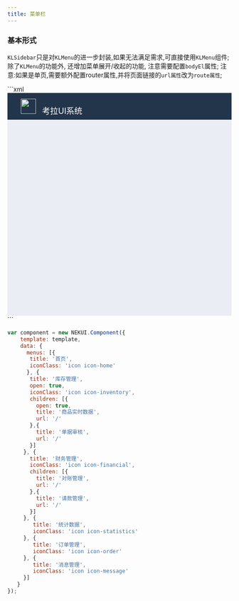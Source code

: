 ```yaml
---
title: 菜单栏
---
```


<!-- demo_start -->
### 基本形式
`KLSidebar`只是对`KLMenu`的进一步封装,如果无法满足需求,可直接使用`KLMenu`组件; 除了`KLMenu`的功能外, 还增加菜单展开/收起的功能, 注意需要配置`bodyEl`属性; 注意:如果是单页,需要额外配置router属性,并将页面链接的`url属性`改为`route属性`;
<div class="m-example"></div>
<style>
    .m-example {
        font-family:Helvetica Neue,Helvetica,PingFang SC,Hiragino Sans GB,Microsoft YaHei,\\5FAE\8F6F\96C5\9ED1,Arial,sans-serif;
        overflow: hidden;
        padding: 0;
    }
    .demo-main {
        position:relative;
        height: 500px;
        background: #eaedf3;
    }
    .demo-head {
        box-sizing: border-box;
        height: 60px;
        background: #22354a;
        padding: 13px 30px;
        font-size: 18px;
        color: #fff;
    }
    .demo-body {
        position: absolute;
        left: 180px;
        top: 60px;
        bottom: 0;
        right: 0;
        padding: 10px 13px;
    }
    .grid-item .kl-menu { padding: 0; }
</style>
```xml

<div class="demo-main">
    <div class="demo-head">
        <img src="//haitao.nos.netease.com/2fecfadc7d48464b90c2fe9b5d92412a.svg" width="34px" height="34px" style="margin-right:9px;" />
        考拉UI系统
    </div>
    <kl-sidebar menus={menus} bodyEl="j-body" width="200px" />
    <div id="j-body" class="demo-body"></div>
</div>
```

```javascript
var component = new NEKUI.Component({
    template: template,
    data: {
      menus: [{
       title: '首页',
       iconClass: 'icon icon-home'
      }, {
       title: '库存管理',
       open: true,
       iconClass: 'icon icon-inventory',
       children: [{
         open: true,
         title: '商品实时数据',
         url: '/'
       },{
         title: '单据审核',
         url: '/'
       }]
     }, {
       title: '财务管理',
       iconClass: 'icon icon-financial',
       children: [{
         title: '对账管理',
         url: '/'
       },{
         title: '请款管理',
         url: '/'
       }]
     }, {
        title: '统计数据',
        iconClass: 'icon icon-statistics'
     }, {
        title: '订单管理',
        iconClass: 'icon icon-order'
     }, {
        title: '消息管理',
        iconClass: 'icon icon-message'
     }]
   }
});
```
<!-- demo_end -->
